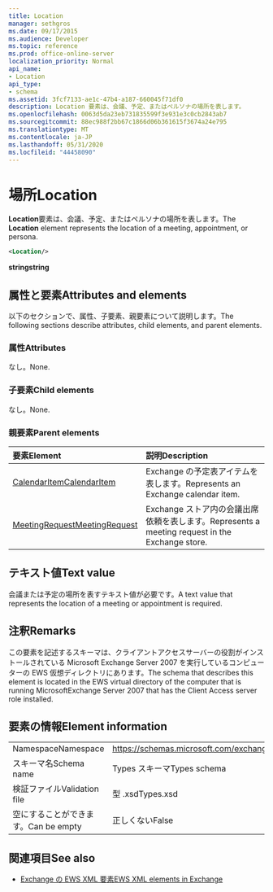 ```yaml
---
title: Location
manager: sethgros
ms.date: 09/17/2015
ms.audience: Developer
ms.topic: reference
ms.prod: office-online-server
localization_priority: Normal
api_name:
- Location
api_type:
- schema
ms.assetid: 3fcf7133-ae1c-47b4-a187-660045f71df0
description: Location 要素は、会議、予定、またはペルソナの場所を表します。
ms.openlocfilehash: 0063d5da23eb731835599f3e931e3c0cb2843ab7
ms.sourcegitcommit: 88ec988f2bb67c1866d06b361615f3674a24e795
ms.translationtype: MT
ms.contentlocale: ja-JP
ms.lasthandoff: 05/31/2020
ms.locfileid: "44458090"
---
```

# <a name="location"></a><span data-ttu-id="ca934-103">場所</span><span class="sxs-lookup"><span data-stu-id="ca934-103">Location</span></span>

<span data-ttu-id="ca934-104">**Location**要素は、会議、予定、またはペルソナの場所を表します。</span><span class="sxs-lookup"><span data-stu-id="ca934-104">The **Location** element represents the location of a meeting, appointment, or persona.</span></span> 
  
```xml
<Location/>
```

 <span data-ttu-id="ca934-105">**string**</span><span class="sxs-lookup"><span data-stu-id="ca934-105">**string**</span></span>
## <a name="attributes-and-elements"></a><span data-ttu-id="ca934-106">属性と要素</span><span class="sxs-lookup"><span data-stu-id="ca934-106">Attributes and elements</span></span>

<span data-ttu-id="ca934-107">以下のセクションで、属性、子要素、親要素について説明します。</span><span class="sxs-lookup"><span data-stu-id="ca934-107">The following sections describe attributes, child elements, and parent elements.</span></span>
  
### <a name="attributes"></a><span data-ttu-id="ca934-108">属性</span><span class="sxs-lookup"><span data-stu-id="ca934-108">Attributes</span></span>

<span data-ttu-id="ca934-109">なし。</span><span class="sxs-lookup"><span data-stu-id="ca934-109">None.</span></span>
  
### <a name="child-elements"></a><span data-ttu-id="ca934-110">子要素</span><span class="sxs-lookup"><span data-stu-id="ca934-110">Child elements</span></span>

<span data-ttu-id="ca934-111">なし。</span><span class="sxs-lookup"><span data-stu-id="ca934-111">None.</span></span>
  
### <a name="parent-elements"></a><span data-ttu-id="ca934-112">親要素</span><span class="sxs-lookup"><span data-stu-id="ca934-112">Parent elements</span></span>

|<span data-ttu-id="ca934-113">**要素**</span><span class="sxs-lookup"><span data-stu-id="ca934-113">**Element**</span></span>|<span data-ttu-id="ca934-114">**説明**</span><span class="sxs-lookup"><span data-stu-id="ca934-114">**Description**</span></span>|
|:-----|:-----|
|[<span data-ttu-id="ca934-115">CalendarItem</span><span class="sxs-lookup"><span data-stu-id="ca934-115">CalendarItem</span></span>](calendaritem.md) <br/> |<span data-ttu-id="ca934-116">Exchange の予定表アイテムを表します。</span><span class="sxs-lookup"><span data-stu-id="ca934-116">Represents an Exchange calendar item.</span></span>  <br/> |
|[<span data-ttu-id="ca934-117">MeetingRequest</span><span class="sxs-lookup"><span data-stu-id="ca934-117">MeetingRequest</span></span>](meetingrequest.md) <br/> |<span data-ttu-id="ca934-118">Exchange ストア内の会議出席依頼を表します。</span><span class="sxs-lookup"><span data-stu-id="ca934-118">Represents a meeting request in the Exchange store.</span></span>  <br/> |
   
## <a name="text-value"></a><span data-ttu-id="ca934-119">テキスト値</span><span class="sxs-lookup"><span data-stu-id="ca934-119">Text value</span></span>

<span data-ttu-id="ca934-120">会議または予定の場所を表すテキスト値が必要です。</span><span class="sxs-lookup"><span data-stu-id="ca934-120">A text value that represents the location of a meeting or appointment is required.</span></span>
  
## <a name="remarks"></a><span data-ttu-id="ca934-121">注釈</span><span class="sxs-lookup"><span data-stu-id="ca934-121">Remarks</span></span>

<span data-ttu-id="ca934-122">この要素を記述するスキーマは、クライアントアクセスサーバーの役割がインストールされている Microsoft Exchange Server 2007 を実行しているコンピューターの EWS 仮想ディレクトリにあります。</span><span class="sxs-lookup"><span data-stu-id="ca934-122">The schema that describes this element is located in the EWS virtual directory of the computer that is running MicrosoftExchange Server 2007 that has the Client Access server role installed.</span></span>
  
## <a name="element-information"></a><span data-ttu-id="ca934-123">要素の情報</span><span class="sxs-lookup"><span data-stu-id="ca934-123">Element information</span></span>

|||
|:-----|:-----|
|<span data-ttu-id="ca934-124">Namespace</span><span class="sxs-lookup"><span data-stu-id="ca934-124">Namespace</span></span>  <br/> |https://schemas.microsoft.com/exchange/services/2006/types  <br/> |
|<span data-ttu-id="ca934-125">スキーマ名</span><span class="sxs-lookup"><span data-stu-id="ca934-125">Schema name</span></span>  <br/> |<span data-ttu-id="ca934-126">Types スキーマ</span><span class="sxs-lookup"><span data-stu-id="ca934-126">Types schema</span></span>  <br/> |
|<span data-ttu-id="ca934-127">検証ファイル</span><span class="sxs-lookup"><span data-stu-id="ca934-127">Validation file</span></span>  <br/> |<span data-ttu-id="ca934-128">型 .xsd</span><span class="sxs-lookup"><span data-stu-id="ca934-128">Types.xsd</span></span>  <br/> |
|<span data-ttu-id="ca934-129">空にすることができます。</span><span class="sxs-lookup"><span data-stu-id="ca934-129">Can be empty</span></span>  <br/> |<span data-ttu-id="ca934-130">正しくない</span><span class="sxs-lookup"><span data-stu-id="ca934-130">False</span></span>  <br/> |
   
## <a name="see-also"></a><span data-ttu-id="ca934-131">関連項目</span><span class="sxs-lookup"><span data-stu-id="ca934-131">See also</span></span>



- [<span data-ttu-id="ca934-132">Exchange の EWS XML 要素</span><span class="sxs-lookup"><span data-stu-id="ca934-132">EWS XML elements in Exchange</span></span>](ews-xml-elements-in-exchange.md)


